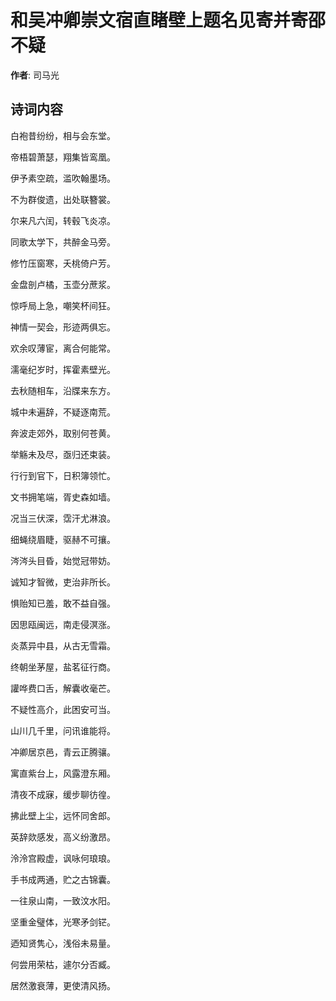 # 和吴冲卿崇文宿直睹壁上题名见寄并寄邵不疑

**作者**: 司马光

## 诗词内容

白袍昔纷纷，相与会东堂。

帝梧碧萧瑟，翔集皆鸾凰。

伊予素空疏，滥吹翰墨场。

不为群俊遗，出处联簪裳。

尔来凡六闰，转毂飞炎凉。

同歌太学下，共醉金马旁。

修竹压窗寒，夭桃倚户芳。

金盘剖卢橘，玉壶分蔗浆。

惊呼局上急，嘲笑杯间狂。

神情一契会，形迹两俱忘。

欢余叹薄宦，离合何能常。

濡毫纪岁时，挥霍素壁光。

去秋随相车，沿牒来东方。

城中未遍辞，不疑逐南荒。

奔波走郊外，取别何苍黄。

举觞未及尽，亟归还束装。

行行到官下，日积簿领忙。

文书拥笔端，胥史森如墙。

况当三伏深，霑汗尤淋浪。

细蝇绕眉睫，驱赫不可攘。

涔涔头目昏，始觉冠带妨。

诚知才智微，吏治非所长。

惧贻知已羞，敢不益自强。

因思瓯闽远，南走侵溟涨。

炎蒸异中县，从古无雪霜。

终朝坐茅屋，盐茗征行商。

讙哗费口舌，解囊收毫芒。

不疑性高介，此困安可当。

山川几千里，问讯谁能将。

冲卿居京邑，青云正腾骧。

寓直紫台上，风露澄东厢。

清夜不成寐，缓步聊彷徨。

拂此壁上尘，远怀同舍郎。

英辞欻感发，高义纷激昂。

泠泠宫殿虚，讽咏何琅琅。

手书成两通，贮之古锦囊。

一往泉山南，一致汶水阳。

坚重金璧体，光寒矛剑铓。

迺知贤隽心，浅俗未易量。

何尝用荣枯，遽尔分否臧。

居然激衰薄，更使清风扬。

